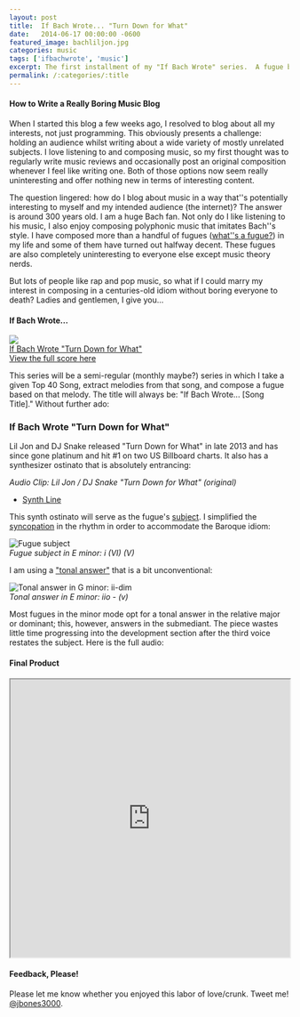 ```yaml
---
layout: post
title:  If Bach Wrote... "Turn Down for What"
date:   2014-06-17 00:00:00 -0600
featured_image: bachliljon.jpg
categories: music
tags: ['ifbachwrote', 'music']
excerpt: The first installment of my "If Bach Wrote" series.  A fugue based on the synthesizer part in Lil' Jon and DJ Snake's hit "Turn Down for What."
permalink: /:categories/:title
---
```


<h4>How to Write a Really Boring Music Blog</h4>
<p>When I started this blog a few weeks ago, I resolved to blog about all my interests, not just programming. This obviously presents a challenge: holding an audience whilst writing about a wide variety of mostly unrelated subjects. I love listening to and composing music, so my first thought was to regularly write music reviews and occasionally post an original composition whenever I feel like writing one. Both of those options now seem really uninteresting and offer nothing new in terms of interesting content.</p>
<p>The question lingered: how do I blog about music in a way that''s potentially interesting to myself and my intended audience (the internet)? The answer is around 300 years old. I am a huge Bach fan. Not only do I like listening to his music, I also enjoy composing polyphonic music that imitates Bach''s style. I have composed more than a handful of fugues (<a href="http://en.wikipedia.org/wiki/Fugue">what''s a fugue?</a>) in my life and some of them have turned out halfway decent. These fugues are also completely uninteresting to everyone else except music theory nerds.</p>
<p>But lots of people like rap and pop music, so what if I could marry my interest in composing in a centuries-old idiom without boring everyone to death? Ladies and gentlemen, I give you...</p>
<h4>If Bach Wrote...</h4>
<p><a href="http://jdauriemma.com/audio/mp3/000IfBachWroteTurnDownforWhat.mp3"><img src="http://cdn.flaticon.com/png/256/375.png"><br>If Bach Wrote "Turn Down for What"</a> <a href="http://www.noteflight.com/scores/view/52c241c3b178ed536a2ca961994176a5f0536125"><br>View the full score here</a></p>
<p>This series will be a semi-regular (monthly maybe?) series in which I take a given Top 40 Song, extract melodies from that song, and compose a fugue based on that melody. The title will always be: "If Bach Wrote... [Song Title]." Without further ado:</p>
<h3>If Bach Wrote "Turn Down for What"</h3>
<p>Lil Jon and DJ Snake released "Turn Down for What" in late 2013 and has since gone platinum and hit #1 on two US Billboard charts. It also has a synthesizer ostinato that is absolutely entrancing:</p>
<p><em>Audio Clip: Lil Jon / DJ Snake "Turn Down for What" (original)</em></p>
<ul><li><a href="http://jdauriemma.com/blog/wp-content/uploads/2014/06/turndownclip.mp3">Synth Line</a></li></ul><p>This synth ostinato will serve as the fugue's <a href="http://jan.ucc.nau.edu/tas3/fugueanatomy.html">subject</a>. I simplified the <a href="http://en.wikipedia.org/wiki/Syncopation">syncopation</a> in the rhythm in order to accommodate the Baroque idiom:</p>
<p><img alt="Fugue subject" class="size-full wp-image-101" src="http://jdauriemma.startlogic.com/home/blog/wp-content/uploads/2014/06/turndown01.jpg"><br><em>Fugue subject in E minor: i (VI) (V)</em></p>
<p>I am using a <a href="http://jan.ucc.nau.edu/tas3/fugueanatomy.html">"tonal answer"</a> that is a bit unconventional:</p>
<p><img alt="Tonal answer in G minor: ii-dim" class="size-full wp-image-102" src="http://jdauriemma.startlogic.com/home/blog/wp-content/uploads/2014/06/turndown02.jpg"><br><em>Tonal answer in E minor: iio - (v)</em></p>
<p>Most fugues in the minor mode opt for a tonal answer in the relative major or dominant; this, however, answers in the submediant. The piece wastes little time progressing into the development section after the third voice restates the subject. Here is the full audio:</p>
<h4>Final Product</h4>
<p><iframe height="500px" src="http://www.noteflight.com/embed/52c241c3b178ed536a2ca961994176a5f0536125?scale=1" width="100%"></iframe></p>
<h4>Feedback, Please!</h4>
<p>Please let me know whether you enjoyed this labor of love/crunk. Tweet me! <a href="https://twitter.com/jbones3000">@jbones3000</a>.<a href="null"></a></p></p>
